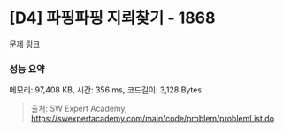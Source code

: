 # [D4] 파핑파핑 지뢰찾기 - 1868 

[문제 링크](https://swexpertacademy.com/main/code/problem/problemDetail.do?contestProbId=AV5LwsHaD1MDFAXc) 

### 성능 요약

메모리: 97,408 KB, 시간: 356 ms, 코드길이: 3,128 Bytes



> 출처: SW Expert Academy, https://swexpertacademy.com/main/code/problem/problemList.do